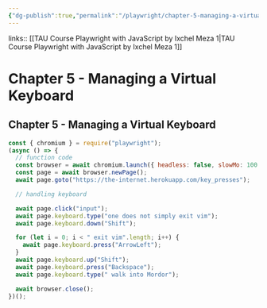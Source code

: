 ```yaml
---
{"dg-publish":true,"permalink":"/playwright/chapter-5-managing-a-virtual-keyboard/","tags":["playwright"]}
---
```


links:: [[TAU Course Playwright with JavaScript by Ixchel Meza 1\|TAU Course Playwright with JavaScript by Ixchel Meza 1]]

# Chapter 5 - Managing a Virtual Keyboard

## Chapter 5 - Managing a Virtual Keyboard

```js
const { chromium } = require("playwright");
(async () => {
  // function code
  const browser = await chromium.launch({ headless: false, slowMo: 100 });
  const page = await browser.newPage();
  await page.goto("https://the-internet.herokuapp.com/key_presses");

  // handling keyboard

  await page.click("input");
  await page.keyboard.type("one does not simply exit vim");
  await page.keyboard.down("Shift");

  for (let i = 0; i < " exit vim".length; i++) {
    await page.keyboard.press("ArrowLeft");
  }
  await page.keyboard.up("Shift");
  await page.keyboard.press("Backspace");
  await page.keyboard.type(" walk into Mordor");

  await browser.close();
})();

```